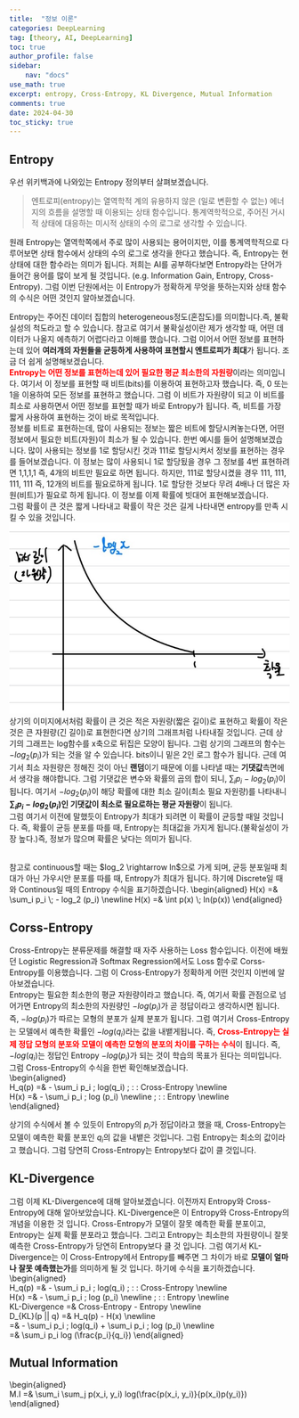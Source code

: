 ```yaml
---
title:  "정보 이론"
categories: DeepLearning
tag: [theory, AI, DeepLearning]
toc: true
author_profile: false
sidebar:
    nav: "docs"
use_math: true
excerpt: entropy, Cross-Entropy, KL Divergence, Mutual Information
comments: true
date: 2024-04-30
toc_sticky: true
---
```

## Entropy
우선 위키백과에 나와있는 Entropy 정의부터 살펴보겠습니다.   
> 엔트로피(entropy)는 열역학적 계의 유용하지 않은 (일로 변환할 수 없는) 에너지의 흐름을 설명할 때 이용되는 상태 함수입니다. 통계역학적으로, 주어진 거시적 상태에 대응하는 미시적 상태의 수의 로그로 생각할 수 있습니다.   

원래 Entropy는 열역학쪽에서 주로 많이 사용되는 용어이지만, 이를 통계역학적으로 다루어보면 상태 함수에서 상태의 수의 로그로 생각을 한다고 했습니다. 즉, Entropy는 현 상태에 대한 함수라는 의미가 됩니다. 저희는 AI를 공부하다보면 Entropy라는 단어가 들어간 용어를 많이 보게 될 것입니다. (e.g. Information Gain, Entropy, Cross-Entropy). 그럼 이번 단원에서는 이 Entropy가 정확하게 무엇을 뜻하는지와 상태 함수의 수식은 어떤 것인지 알아보겠습니다.   

Entropy는 주어진 데이터 집합의 heterogeneous정도(혼잡도)를 의미합니다.즉, 불확실성의 척도라고 할 수 있습니다. 참고로 여기서 불확실성이란 제가 생각할 때, 어떤 데이터가 나올지 에측하기 어렵다라고 이해를 했습니다. 그럼 이어서 어떤 정보를 표현하는데 있어 **여러개의 자원들을 균등하게 사용하여 표현할시 엔트로피가 최대**가 됩니다. 조금 더 쉽게 설명해보겠습니다.   
<span style='color:red'>**Entropy는 어떤 정보를 표현하는데 있어 필요한 평균 최소한의 자원량**</span>이라는 의미입니다. 여기서 이 정보를 표현할 때 비트(bits)를 이용하여 표현하고자 했습니다. 즉, 0 또는 1을 이용하여 모든 정보를 표현하고 했습니다. 그럼 이 비트가 자원량이 되고 이 비트를 최소로 사용하면서 어떤 정보를 표현할 때가 바로 Entropy가 됩니다. 즉, 비트를 가장 짧게 사용하여 표현하는 것이 바로 목적입니다.    
정보를 비트로 표현하는데, 많이 사용되는 정보는 짧은 비트에 할당시켜놓는다면, 어떤 정보에서 필요한 비트(자원)이 최소가 될 수 있습니다. 한번 예시를 들어 설명해보겠습니다. 많이 사용되는 정보를 1로 할당시킨 것과 111로 할당시켜서 정보를 표현하는 경우를 들어보겠습니다. 이 정보는 많이 사용되니 1로 할당됬을 경우 그 정보를 4번 표현하려면 1,1,1,1 즉, 4개의 비트만 필요로 하면 됩니다. 하지만, 111로 할당시켰을 경우 111, 111, 111, 111 즉, 12개의 비트를 필요로하게 됩니다. 1로 할당한 것보다 무려 4배나 더 많은 자원(비트)가 필요로 하게 됩니다. 이 정보를 이제 확률에 빗대어 표현해보겠습니다.   
그럼 확률이 큰 것은 짧게 나타내고 확률이 작은 것은 길게 나타내면 entropy를 만족 시킬 수 있을 것입니다.   
<img src="../../../assets/images/DeepLearning/2024-04-30-InformationTheory/entropy.jpg" alt="entropy" style="zoom:80%;" />    
상기의 이미지에서처럼 확률이 큰 것은 적은 자원량(짧은 길이)로 표현하고 확률이 작은 것은 큰 자원량(긴 길이)로 표현한다면 상기의 그래프처럼 나타내질 것입니다. 근데 상기의 그래프는 log함수를 x축으로 뒤집은 모양이 됩니다. 그럼 상기의 그래프의 함수는 $-log_2 (p_i)$가 되는 것을 알 수 있습니다. bits이니 밑은 2인 로그 함수가 됩니다. 근데 여기서 최소 자원량은 정해진 것이 아닌 **랜덤**이기 때문에 이를 나타낼 때는 **기댓값**측면에서 생각을 해야합니다. 그럼 기댓값은 변수와 확률의 곱의 합이 되니, $\sum_i p_i - log_2 (p_i)$이 됩니다. 여기서 $- log_2 (p_i)$이 해당 확률에 대한 최소 길이(최소 필요 자원량)를 나타내니 **$\sum_i p_i - log_2 (p_i)$인 기댓값이 최소로 필요로하는 평균 자원량**이 됩니다.   
그럼 여기서 이전에 말했듯이 Entropy가 최대가 되려면 이 확률이 균등할 때일 것입니다. 즉, 확률이 균등 분포를 따를 때, Entropy는 최대값을 가지게 됩니다.(불확실성이 가장 높다.)즉, 정보가 많으며 확률은 낮다는 의미가 됩니다.   

<br>
참고로 continuous할 때는 $log_2 \rightarrow ln$으로 가게 되며, 균등 분포일때 최대가 아닌 가우시안 분포를 따를 때, Entropy가 최대가 됩니다. 하기에 Discrete일 때와 Continous일 때의 Entropy 수식을 표기하겠습니다.   
\begin{aligned}    
H(x) =& \sum_i p_i \; - log_2 (p_i) \newline   
H(x) =& \int p(x) \; ln(p(x))
\end{aligned}   


## Corss-Entropy
Cross-Entropy는 분류문제를 해결할 때 자주 사용하는 Loss 함수입니다. 이전에 배웠던 Logistic Regression과 Softmax Regression에서도 Loss 함수로 Corss-Entropy를 이용했습니다. 그럼 이 Cross-Entropy가 정확하게 어떤 것인지 이번에 알아보겠습니다.    
Entropy는 필요한 최소한의 평균 자원량이라고 했습니다. 즉, 여기서 확률 관점으로 넘어가면 Entropy의 최소한의 자원량인 $-log(p_i)$가 곧 정답이라고 생각하시면 됩니다. 즉, $-log(p_i)$가 따르는 모형의 분포가 실제 분포가 됩니다. 그럼 여기서 Cross-Entropy는 모델에서 예측한 확률인 $-log(q_i)$라는 값을 내뱉게됩니다. 즉, <span style='color:red'>**Cross-Entropy는 실제 정답 모형의 분포와 모델이 예측한 모형의 분포의 차이를 구하는 수식**</span>이 됩니다. 즉, $-log(q_i)$는 정답인 Entropy $-log(p_i)$가 되는 것이 학습의 목표가 된다는 의미입니다. 그럼 Cross-Entropy의 수식을 한번 확인해보겠습니다.   
\begin{aligned}    
H_q(p) =& - \sum_i p_i \; log(q_i) \; : \: Cross-Entropy \newline   
H(x) =& - \sum_i p_i \; log (p_i) \newline \; : \: Entropy \newline   
\end{aligned}   

상기의 수식에서 볼 수 있듯이 Entropy의 $p_i$가 정답이라고 했을 때, Cross-Entropy는 모델이 예측한 확률 분포인 $q_i$의 값을 내뱉은 것입니다. 그럼 Entropy는 최소의 값이라고 했습니다. 그럼 당연히 Cross-Entropy는 Entropy보다 값이 클 것입니다.    

## KL-Divergence
그럼 이제 KL-Divergence에 대해 알아보겠습니다. 이전까지 Entropy와 Cross-Entropy에 대해 알아보았습니다. KL-Divergence은 이 Entropy와 Cross-Entropy의 개념을 이용한 것 입니다. Cross-Entropy가 모델이 잘못 예측한 확률 분포이고, Entropy는 실제 확률 분포라고 했습니다. 그리고 Entropy는 최소한의 자원량이니 잘못 예측한 Cross-Entropy가 당연히 Entropy보다 클 것 입니다. 그럼 여기서 KL-Divergence는 이 Cross-Entropy에서 Entropy를 빼주면 그 차이가 바로 **모델이 얼마나 잘못 예측했는가**를 의미하게 될 것 입니다. 하기에 수식을 표기하겠습니다.   
\begin{aligned}    
H_q(p) =& - \sum_i p_i \; log(q_i) \; : \: Cross-Entropy \newline   
H(x) =& - \sum_i p_i \; log (p_i) \newline \; : \: Entropy \newline   
KL-Divergence =& Cross-Entropy - Entropy \newline   
D_{KL}(p || q) =& H_q(p) - H(x) \newline   
=& - \sum_i p_i \; log(q_i) + \sum_i p_i \; log (p_i) \newline   
=& \sum_i p_i log (\frac{p_i}{q_i})
\end{aligned}   

## Mutual Information
\begin{aligned}    
M.I =& \sum_i \sum_j p(x_i, y_i) log(\frac{p(x_i, y_i)}{p(x_i)p(y_i)})
\end{aligned}   

